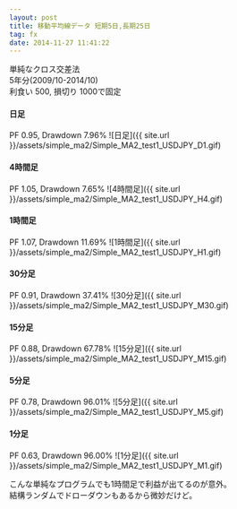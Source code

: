 ```yaml
---
layout: post
title: 移動平均線データ 短期5日,長期25日
tag: fx
date: 2014-11-27 11:41:22
---
```


単純なクロス交差法  
5年分(2009/10-2014/10)  
利食い 500, 損切り 1000で固定  
  
#### 日足
PF 0.95, Drawdown 7.96%
![日足]({{ site.url }}/assets/simple_ma2/Simple_MA2_test1_USDJPY_D1.gif)  
  
#### 4時間足
PF 1.05, Drawdown 7.65%
![4時間足]({{ site.url }}/assets/simple_ma2/Simple_MA2_test1_USDJPY_H4.gif)  
  
#### 1時間足
PF 1.07, Drawdown 11.69%
![1時間足]({{ site.url }}/assets/simple_ma2/Simple_MA2_test1_USDJPY_H1.gif)  
  
#### 30分足
PF 0.91, Drawdown 37.41%
![30分足]({{ site.url }}/assets/simple_ma2/Simple_MA2_test1_USDJPY_M30.gif)  
  
#### 15分足
PF 0.88, Drawdown 67.78%
![15分足]({{ site.url }}/assets/simple_ma2/Simple_MA2_test1_USDJPY_M15.gif)  
  
#### 5分足
PF 0.78, Drawdown 96.01%
![5分足]({{ site.url }}/assets/simple_ma2/Simple_MA2_test1_USDJPY_M5.gif)  
  
#### 1分足
PF 0.63, Drawdown 96.00%
![1分足]({{ site.url }}/assets/simple_ma2/Simple_MA2_test1_USDJPY_M1.gif)  
  
こんな単純なプログラムでも1時間足で利益が出てるのが意外。  
結構ランダムでドローダウンもあるから微妙だけど。